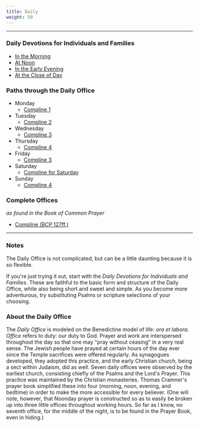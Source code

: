 ```yaml
---
title: Daily
weight: 50
---
```

--------
### Daily Devotions for Individuals and Families
- [In the Morning](dd-morning)
- [At Noon](dd-noon)
- [In the Early Evening](dd-evening)
- [At the Close of Day](dd-night)

### Paths through the Daily Office

* Monday
  * [Compline 1](compline1)
* Tuesday
  * [Compline 2](compline2)
* Wednesday
  * [Compline 3](compline3)
* Thursday
	* [Compline 4](compline4)
* Friday
  * [Compline 3](compline3)
* Saturday
	* [Compline for Saturday](complinesat)
* Sunday
	* [Compline 4](compline4)


### Complete Offices
_as found in the Book of Common Prayer_

* [Compline (BCP 127ff.)](compline)

--------
### Notes
The Daily Office is not complicated, but can be a little daunting because it is so flexible.

If you're just trying it out, start with the *Daily Devotions for Individuals and Families*. These are faithful to the basic form and structure of the Daily Office, while also being short and sweet and simple. As you become more adventurous, try substituting Psalms or scripture selections of your choosing.

### About the Daily Office
The _Daily Office_ is modeled on the Benedictine model of life: _ora et labora_. _Office_ refers to duty: our duty to God. Prayer and work are interspersed throughout the day so that one may "pray without ceasing" in a very real sense. The Jewish people have prayed at certain hours of the day ever since the Temple sacrifices were offered regularly. As synagogues developed, they adopted this practice, and the early Christian church, being a sect within Judaism, did as well. Seven daily offices were observed by the earliest church, consisting chiefly of the Psalms and the Lord's Prayer. This practice was maintained by the Christian monasteries. Thomas Cramner's prayer book simplified these into four (morning, noon, evening, and bedtime) in order to make the more accessible for every believer. (One will note, however, that Noonday prayer is constructed so as to easily be broken up into three little offices throughout working hours. So far as I know, no seventh office, for the middle of the night, is to be found in the Prayer Book, even in hiding.)
